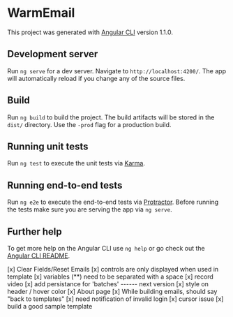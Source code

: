 # WarmEmail

This project was generated with [Angular CLI](https://github.com/angular/angular-cli) version 1.1.0.

## Development server

Run `ng serve` for a dev server. Navigate to `http://localhost:4200/`. The app will automatically reload if you change any of the source files.


## Build

Run `ng build` to build the project. The build artifacts will be stored in the `dist/` directory. Use the `-prod` flag for a production build.

## Running unit tests

Run `ng test` to execute the unit tests via [Karma](https://karma-runner.github.io).

## Running end-to-end tests

Run `ng e2e` to execute the end-to-end tests via [Protractor](http://www.protractortest.org/).
Before running the tests make sure you are serving the app via `ng serve`.

## Further help

To get more help on the Angular CLI use `ng help` or go check out the [Angular CLI README](https://github.com/angular/angular-cli/blob/master/README.md).









[x] Clear Fields/Reset Emails
[x] controls are only displayed when used in template
[x] variables (**) need to be separated with a space
[x] record video 
[x] add persistance for 'batches' ------ next version
[x] style on header / hover color
[x] About page
[x] While building emails, should say "back to templates"
[x] need notification of invalid login
[x] cursor issue
[x] build a good sample template

